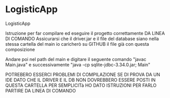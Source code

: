 # LogisticApp
 LogisticApp

Istruzione per far compilare ed eseguire il progetto correttamente DA LINEA DI COMANDO
Assicurarsi che il driver.jar e il file del database siano nella stessa cartella del main io caricherò su GITHUB il file già con questa composizione

Andare poi nel path del main e digitare il seguente comando "javac Main.java" e successivamente "java -cp sqlite-jdbc-3.34.0.jar; Main"

POTREBERO ESSERCI PROBLEMI DI COMPILAZIONE SE DI PROVA DA UN IDE DATO CHE IL DRIVER E IL DB NON DOVREBBERO ESSERE POSTI IN QUESTA CARTELLA PER SEMPLICITà
HO DATO ISTRUZIONI PER FARLO PARTIRE DA LINEA DI COMANDO
